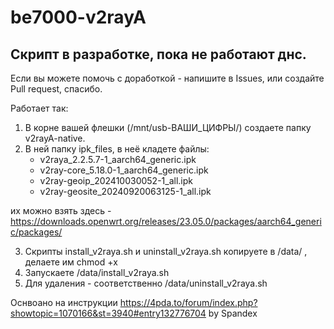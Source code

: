 ﻿# be7000-v2rayA

## Скрипт в разработке, пока не работают днс.
Если вы можете помочь с доработкой - напишите в Issues, или создайте Pull request, спасибо.

Работает так: 
1. В корне вашей флешки (/mnt/usb-ВАШИ_ЦИФРЫ/) создаете папку v2rayA-native.
2. В ней папку ipk_files, в неё кладете файлы:
   - v2raya_2.2.5.7-1_aarch64_generic.ipk
   - v2ray-core_5.18.0-1_aarch64_generic.ipk
   - v2ray-geoip_202410030052-1_all.ipk
   - v2ray-geosite_20240920063125-1_all.ipk

их можно взять здесь - https://downloads.openwrt.org/releases/23.05.0/packages/aarch64_generic/packages/

3. Скрипты install_v2raya.sh и uninstall_v2raya.sh копируете в /data/ , делаете им chmod +x
4. Запускаете /data/install_v2raya.sh
5. Для удаления - соответственно /data/uninstall_v2raya.sh

Оснвоано на инструкции https://4pda.to/forum/index.php?showtopic=1070166&st=3940#entry132776704 by Spandex
